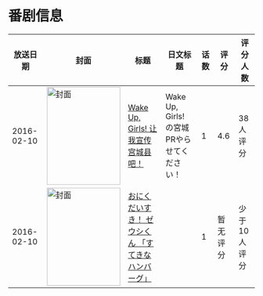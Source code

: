 # 番剧信息

|放送日期|封面|标题|日文标题|话数|评分|评分人数|
|---|---|---|---|---|---|---|
|2016-02-10|<img src="//lain.bgm.tv/pic/cover/c/40/9e/162437_837Ta.jpg" alt="封面" style="width:150px;height:200px;object-fit:cover;">|[Wake Up, Girls! 让我宣传宫城县吧！](https://bangumi.tv/subject/162437)|Wake Up, Girls! の宮城PRやらせてください！|1|4.6|38人评分|
|2016-02-10|<img src="//lain.bgm.tv/pic/cover/c/3e/2a/168898_QI8sK.jpg" alt="封面" style="width:150px;height:200px;object-fit:cover;">|[おにくだいすき！ ゼウシくん 「すてきなハンバーグ」](https://bangumi.tv/subject/168898)||1|暂无评分|少于10人评分|
